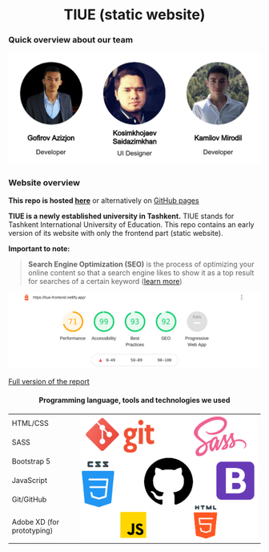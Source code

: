 <h1 align="center">TIUE (static website)</h1>

### Quick overview about our team
<img src="/root/images/markdown/team.png">

### Website overview
**This repo is hosted [here](https://tiue-frontend.netlify.app/)** or alternatively on [GitHub pages](https://mirodil1999.github.io/TIUE/root/)

**TIUE is a newly established university in Tashkent.** TIUE stands for Tashkent International University of Education. This repo contains an early version of its website with only the frontend part (static website).

**Important to note:**
>**Search Engine Optimization (SEO)** is the process of optimizing your online content so that a search engine likes to show it as a top result for searches of a certain keyword ([learn more](https://developers.google.com/search/docs/beginner/seo-starter-guide#getting-started))

<a href="SEO-report.pdf">
   <img src="/root/images/markdown/SEO-report-results.png" alt="SEO results">
</a>

[Full version of the report](SEO-report.pdf)


<h4 align="center">Programming language, tools and technologies we used</h4>
<table>
    <tbody>
        <tr>
            <td>HTML/CSS</td>
            <td rowspan=6><img src="/root/images/markdown/stack.png"></td>
        </tr>
        <tr>
            <td>SASS</td>
        </tr>
        <tr>
            <td>Bootstrap 5</td>
        </tr>
        <tr>
            <td>JavaScript</td>
        </tr>
        <tr>
            <td>Git/GitHub</td>
        </tr>
        <tr>
            <td>Adobe XD (for prototyping)</td>
        </tr>
    </tbody>
</table>
 
